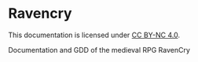 # Ravencry
This documentation is licensed under [CC BY-NC 4.0](LICENSE).


Documentation and GDD of the medieval RPG RavenCry
